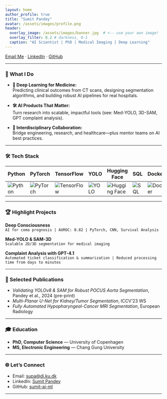 ```yaml
---
layout: home
author_profile: true
title: "Sumit Pandey"
avatar: /assets/images/profile.png
header:
  overlay_image: /assets/images/banner.jpg  # <-- use your own image!
  overlay_filter: 0.2 # darkness, 0-1
  caption: "AI Scientist | PhD | Medical Imaging | Deep Learning"
---
```


[Email Me](mailto:supa@di.ku.dk) · [LinkedIn](https://www.linkedin.com/in/sumit-pandey-ai) · [GitHub](https://github.com/sumit-ai-ml)

---

### 🚀 What I Do

- **🧠 Deep Learning for Medicine:**  
  Predicting clinical outcomes from CT scans, designing segmentation algorithms, and building robust AI pipelines for real hospitals.

- **🛠️ AI Products That Matter:**  
  Turn research into scalable, impactful tools (see: Med-YOLO, 3D-SAM, GPT complaint analysis).

- **🤝 Interdisciplinary Collaboration:**  
  Bridge engineering, research, and healthcare—plus mentor teams on AI best practices.

---

### 🛠️ Tech Stack

| Python | PyTorch | TensorFlow | YOLO | Hugging Face | SQL | Docker | Streamlit |
|--------|---------|------------|------|--------------|-----|--------|-----------|
| ![Python](https://img.shields.io/badge/Python-3776AB?logo=python&logoColor=white) | ![PyTorch](https://img.shields.io/badge/PyTorch-EE4C2C?logo=pytorch&logoColor=white) | ![TensorFlow](https://img.shields.io/badge/TensorFlow-FF6F00?logo=tensorflow&logoColor=white) | ![YOLO](https://img.shields.io/badge/YOLO-31A8FF) | ![Hugging Face](https://img.shields.io/badge/HuggingFace-FFD21F?logo=huggingface&logoColor=black) | ![SQL](https://img.shields.io/badge/SQL-003B57?logo=postgresql&logoColor=white) | ![Docker](https://img.shields.io/badge/Docker-2496ED?logo=docker&logoColor=white) | ![Streamlit](https://img.shields.io/badge/Streamlit-FF4B4B?logo=streamlit&logoColor=white) |

---

### 🏆 Highlight Projects

**Deep Consciousness**  
`AI for coma prognosis | AUROC: 0.82 | PyTorch, CNN, Survival Analysis`

**Med-YOLO & SAM-3D**  
`Scalable 2D/3D segmentation for medical imaging`

**Complaint Analysis with GPT-4.1**  
`Automated ticket classification & summarization | Reduced processing time from days to minutes`

---

### 📑 Selected Publications

- *Validating YOLOv8 & SAM for Robust POCUS Aorta Segmentation*, Pandey et al., 2024 (pre-print)
- *Multi-Planar U-Net for Kidney/Tumor Segmentation*, ICCV’23 WS
- *Fully Automated Hypopharyngeal-Cancer MRI Segmentation*, European Radiology

---

### 🎓 Education

- **PhD, Computer Science** — University of Copenhagen  
- **MS, Electronic Engineering** — Chang Gung University

---

### 🌐 Let’s Connect

- Email: [supa@di.ku.dk](mailto:supa@di.ku.dk)
- LinkedIn: [Sumit Pandey](https://www.linkedin.com/in/sumit-pandey-ai)
- GitHub: [sumit-ai-ml](https://github.com/sumit-ai-ml)

---

<div align="center">
